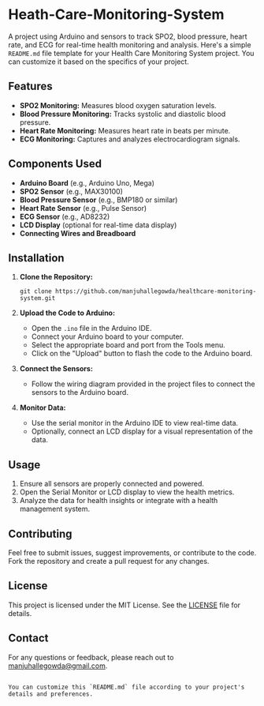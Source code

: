 # Heath-Care-Monitoring-System
A project using Arduino and sensors to track SPO2, blood pressure, heart rate, and ECG for real-time health monitoring and analysis.
Here's a simple `README.md` file template for your Health Care Monitoring System project. You can customize it based on the specifics of your project.

## Features

- **SPO2 Monitoring:** Measures blood oxygen saturation levels.
- **Blood Pressure Monitoring:** Tracks systolic and diastolic blood pressure.
- **Heart Rate Monitoring:** Measures heart rate in beats per minute.
- **ECG Monitoring:** Captures and analyzes electrocardiogram signals.

## Components Used

- **Arduino Board** (e.g., Arduino Uno, Mega)
- **SPO2 Sensor** (e.g., MAX30100)
- **Blood Pressure Sensor** (e.g., BMP180 or similar)
- **Heart Rate Sensor** (e.g., Pulse Sensor)
- **ECG Sensor** (e.g., AD8232)
- **LCD Display** (optional for real-time data display)
- **Connecting Wires and Breadboard**

## Installation

1. **Clone the Repository:**
   ```
   git clone https://github.com/manjuhallegowda/healthcare-monitoring-system.git
   ```
2. **Upload the Code to Arduino:**
   - Open the `.ino` file in the Arduino IDE.
   - Connect your Arduino board to your computer.
   - Select the appropriate board and port from the Tools menu.
   - Click on the "Upload" button to flash the code to the Arduino board.

3. **Connect the Sensors:**
   - Follow the wiring diagram provided in the project files to connect the sensors to the Arduino board.

4. **Monitor Data:**
   - Use the serial monitor in the Arduino IDE to view real-time data.
   - Optionally, connect an LCD display for a visual representation of the data.

## Usage

1. Ensure all sensors are properly connected and powered.
2. Open the Serial Monitor or LCD display to view the health metrics.
3. Analyze the data for health insights or integrate with a health management system.

## Contributing

Feel free to submit issues, suggest improvements, or contribute to the code. Fork the repository and create a pull request for any changes.

## License

This project is licensed under the MIT License. See the [LICENSE](LICENSE) file for details.

## Contact

For any questions or feedback, please reach out to manjuhallegowda@gmail.com.

```

You can customize this `README.md` file according to your project's details and preferences.
